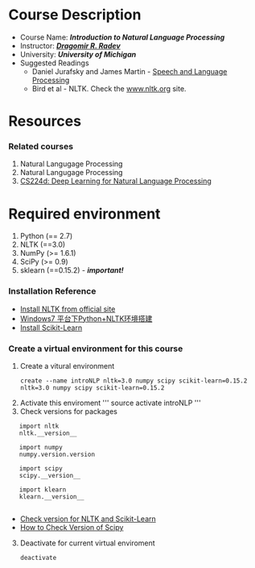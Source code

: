 # Course Description
* Course Name: ***Introduction to Natural Language Processing***
* Instructor: [***Dragomir R. Radev***](http://web.eecs.umich.edu/~radev/)
* University: ***University of Michigan***
* Suggested Readings
    * Daniel Jurafsky and James Martin - [Speech and Language Processing](https://web.stanford.edu/~jurafsky/slp3/)
    * Bird et al - NLTK. Check the www.nltk.org site.
   
# Resources
### Related courses
1. Natural Langugage Processing
2. Natural Langugage Processing
3. [CS224d: Deep Learning for Natural Language Processing](http://cs224d.stanford.edu/)


# Required environment
1. Python (== 2.7)
2. NLTK (==3.0)
3. NumPy (>= 1.6.1)
4. SciPy (>= 0.9)
5. sklearn (==0.15.2) - ***important!***

### Installation Reference
* [Install NLTK from official site](http://www.nltk.org/install.html)
* [Windows7 平台下Python+NLTK环境搭建](http://blog.csdn.net/u010784534/article/details/48847697)
* [Install Scikit-Learn](http://scikit-learn.org/stable/install.html)

### Create a virtual environment for this course
1. Create a vitural environment
   ```
   create --name introNLP nltk=3.0 numpy scipy scikit-learn=0.15.2 nltk=3.0 numpy scipy scikit-learn=0.15.2
   ```
2. Activate this enviroment
   '''
   source activate introNLP
   '''
3. Check versions for packages
```
   import nltk  
   nltk.__version__ 
   
   import numpy
   numpy.version.version
   
   import scipy
   scipy.__version__
   
   import klearn
   klearn.__version__
   
```

* [Check version for NLTK and Scikit-Learn](https://codedump.io/share/trqm6WVMb8z2/1/how-to-check-which-version-of-nltk-scikit-learn-installed)
* [How to Check Version of Scipy](http://stackoverflow.com/questions/21385196/how-to-check-the-version-of-scipy)

3. Deactivate for current virtual enviroment
   ```
   deactivate
   ```

